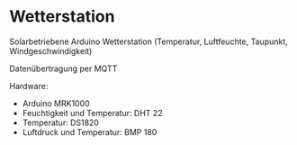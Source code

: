 # Wetterstation
Solarbetriebene Arduino Wetterstation (Temperatur, Luftfeuchte, Taupunkt, Windgeschwindigkeit)

Datenübertragung per MQTT

Hardware:
 * Arduino MRK1000
 * Feuchtigkeit und Temperatur: DHT 22
 * Temperatur: DS1820
 * Luftdruck und Temperatur: BMP 180
